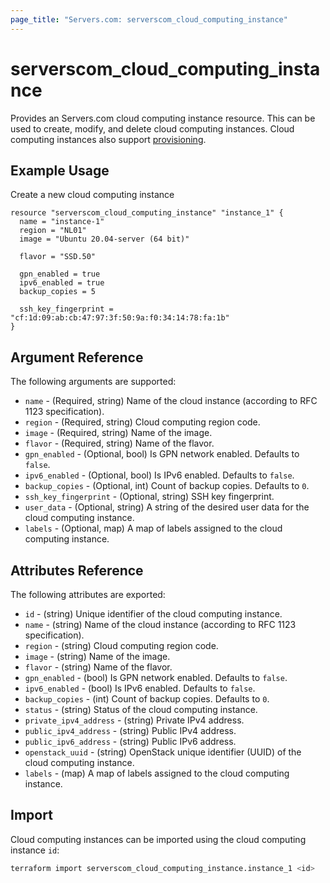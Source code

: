 ```yaml
---
page_title: "Servers.com: serverscom_cloud_computing_instance"
---
```


# serverscom_cloud_computing_instance

Provides an Servers.com cloud computing instance resource. This can be used to create, modify, and delete cloud computing instances. Cloud computing instances also support [provisioning](https://www.terraform.io/docs/provisioners/index.html).

## Example Usage

Create a new cloud computing instance

```hcl
resource "serverscom_cloud_computing_instance" "instance_1" {
  name = "instance-1"
  region = "NL01"
  image = "Ubuntu 20.04-server (64 bit)"

  flavor = "SSD.50"

  gpn_enabled = true
  ipv6_enabled = true
  backup_copies = 5

  ssh_key_fingerprint = "cf:1d:09:ab:cb:47:97:3f:50:9a:f0:34:14:78:fa:1b"
}
```

## Argument Reference

The following arguments are supported:

- `name` - (Required, string) Name of the cloud instance (according to RFC 1123 specification).
- `region` - (Required, string) Cloud computing region code.
- `image` - (Required, string) Name of the image.
- `flavor` - (Required, string) Name of the flavor.
- `gpn_enabled` - (Optional, bool) Is GPN network enabled. Defaults to `false`.
- `ipv6_enabled` - (Optional, bool) Is IPv6 enabled. Defaults to `false`.
- `backup_copies` - (Optional, int) Count of backup copies. Defaults to `0`.
- `ssh_key_fingerprint` - (Optional, string) SSH key fingerprint.
- `user_data` - (Optional, string) A string of the desired user data for the cloud computing instance.
- `labels` - (Optional, map) A map of labels assigned to the cloud computing instance.

## Attributes Reference

The following attributes are exported:

- `id` - (string) Unique identifier of the cloud computing instance.
- `name` - (string) Name of the cloud instance (according to RFC 1123 specification).
- `region` - (string) Cloud computing region code.
- `image` - (string) Name of the image.
- `flavor` - (string) Name of the flavor.
- `gpn_enabled` - (bool) Is GPN network enabled. Defaults to `false`.
- `ipv6_enabled` - (bool) Is IPv6 enabled. Defaults to `false`.
- `backup_copies` - (int) Count of backup copies. Defaults to `0`.
- `status` - (string) Status of the cloud computing instance.
- `private_ipv4_address` - (string) Private IPv4 address.
- `public_ipv4_address` - (string) Public IPv4 address.
- `public_ipv6_address` - (string) Public IPv6 address.
- `openstack_uuid` - (string) OpenStack unique identifier (UUID) of the cloud computing instance.
- `labels` - (map) A map of labels assigned to the cloud computing instance.

## Import

Cloud computing instances can be imported using the cloud computing
instance `id`:

```bash
terraform import serverscom_cloud_computing_instance.instance_1 <id>
```
